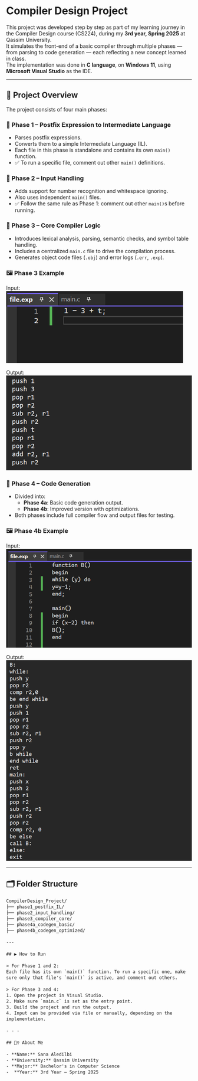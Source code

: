 # Compiler Design Project

This project was developed step by step as part of my learning journey in the Compiler Design course (CS224), during my **3rd year, Spring 2025** at Qassim University.  
It simulates the front-end of a basic compiler through multiple phases — from parsing to code generation — each reflecting a new concept learned in class.  
The implementation was done in **C language**, on **Windows 11**, using **Microsoft Visual Studio** as the IDE.

---

## 🧩 Project Overview

The project consists of four main phases:

### 📌 Phase 1 – Postfix Expression to Intermediate Language
- Parses postfix expressions.
- Converts them to a simple Intermediate Language (IL).
- Each file in this phase is standalone and contains its own `main()` function.
- ✅ To run a specific file, comment out other `main()` definitions.

### 📌 Phase 2 – Input Handling
- Adds support for number recognition and whitespace ignoring.
- Also uses independent `main()` files.
- ✅ Follow the same rule as Phase 1: comment out other `main()`s before running.

### 📌 Phase 3 – Core Compiler Logic
- Introduces lexical analysis, parsing, semantic checks, and symbol table handling.
- Includes a centralized `main.c` file to drive the compilation process.
- Generates object code files (`.obj`) and error logs (`.err`, `.exp`).

### 🖼️ Phase 3 Example

Input:
![Input Example](images/phase3_input.png)

Output:
![Output Example](images/phase3_output.png)

### 📌 Phase 4 – Code Generation
- Divided into:
  - **Phase 4a**: Basic code generation output.
  - **Phase 4b**: Improved version with optimizations.
- Both phases include full compiler flow and output files for testing.

### 🖼️ Phase 4b Example

Input:
![Input Example](images/phase4b_input.png)

Output:
![Output Example](images/phase4b_output.png)

---

## 🗂️ Folder Structure

```plaintext
CompilerDesign_Project/
├── phase1_postfix_IL/
├── phase2_input_handling/
├── phase3_compiler_core/
├── phase4a_codegen_basic/
├── phase4b_codegen_optimized/

---

## ▶️ How to Run

> For Phase 1 and 2:  
Each file has its own `main()` function. To run a specific one, make sure only that file's `main()` is active, and comment out others.

> For Phase 3 and 4:  
1. Open the project in Visual Studio.  
2. Make sure `main.c` is set as the entry point.  
3. Build the project and run the output.  
4. Input can be provided via file or manually, depending on the implementation.

- - -

## 🙋‍♀️ About Me

- **Name:** Sana Aledilbi  
- **University:** Qassim University  
- **Major:** Bachelor's in Computer Science
-  **Year:** 3rd Year – Spring 2025
